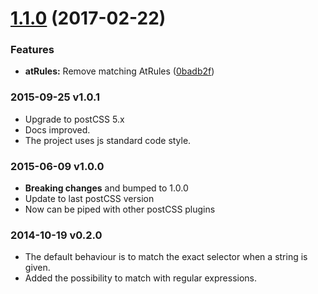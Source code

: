 <a name="1.1.0"></a>
# [1.1.0](https://github.com/AoDev/css-byebye/compare/1.0.1...v1.1.0) (2017-02-22)

### Features

* **atRules:** Remove matching AtRules ([0badb2f](https://github.com/AoDev/css-byebye/commit/0badb2f))

### 2015-09-25 v1.0.1
* Upgrade to postCSS 5.x
* Docs improved.
* The project uses js standard code style.

### 2015-06-09 v1.0.0
* **Breaking changes** and bumped to 1.0.0
* Update to last postCSS version
* Now can be piped with other postCSS plugins

### 2014-10-19 v0.2.0
* The default behaviour is to match the exact selector when a string is given.
* Added the possibility to match with regular expressions.
